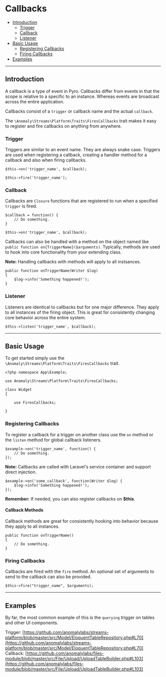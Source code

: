 # Callbacks

- [Introduction](#introduction)
    - [Trigger](#trigger)
    - [Callback](#callback)
    - [Listener](#listener)
- [Basic Usage](#basic-usage)
	- [Registering Callbacks](#registering-callbacks)
	- [Firing Callbacks](#calling-callbacks)
- [Examples](#examples)

<hr>

<a name="introduction"></a>
## Introduction

A callback is a type of event in Pyro. Callbacks differ from events in that the scope is relative to a specific to an instance. Whereas events are broadcast across the entire application.

Callbacks consist of a `trigger` or callback name and the actual `callback`.

The `\Anomaly\Streams\Platform\Traits\FiresCallbacks` trait makes it easy to register and fire callbacks on anything from anywhere.

<a name="trigger"></a>
### Trigger

Triggers are similar to an event name. They are always snake case. Triggers are used when registering a callback, creating a handler method for a callback and also when firing callbacks.

    $this->on('trigger_name', $callback);

    $this->fire('trigger_name');

<a name="callback"></a>
### Callback

Callbacks are `Closure` functions that are registered to run when a specified `trigger` is fired.

    $callback = function() {
        // Do something.
    }

    $this->on('trigger_name', $callback);

Callbacks can also be handled with a method on the object named like `public function on{TriggerName}($arguments)`. Typically, methods are used to hook into core functionality from your extending class.

<div class="alert alert-info">
<strong>Note:</strong> Handling callbacks with methods will apply to all instsances.
</div>

    public function onTriggerName(Writer $log)
    {
        $log->info('Something happened!');
    }

<a name="listener"></a>
### Listener

Listeners are identical to callbacks but for one major difference. They apply to all instances of the firing object. This is great for consistently changing core behavior across the entire system.

    $this->listen('trigger_name', $callback);

<hr>

<a name="basic-usage"></a>
## Basic Usage

To get started simply use the `\Anomaly\Streams\Platform\Traits\FiresCallbacks` trait.

	<?php namespace App\Example;

	use Anomaly\Streams\Platform\Traits\FiresCallbacks;

	class Widget
	{

		use FiresCallbacks;

	}


<a name="registering-callbacks"></a>
### Registering Callbacks

To register a callback for a trigger on another class use the `on` method or the `listen` method for global callback listeners.

	$example->on('trigger_name', function() {
		// Do something.
	});

<div class="alert alert-info">
<strong>Note:</strong> Callbacks are called with Laravel's service container and support direct injection.
</div>

	$example->on('some_callback', function(Writer $log) {
		$log->info('Something happened!');
	});

<div class="alert alert-primary">
<strong>Remember:</strong> If needed, you can also register callbacks on <strong>$this</strong>.
</div>

#### Callback Methods

Callback methods are great for consistently hooking into behavior because they apply to all instances.

    public function onTriggerName()
    {
        // Do something.
    }

<a name="firing-callbacks"></a>
### Firing Callbacks

Callbacks are fired with the `fire` method. An optional set of arguments to send to the callback can also be provided.

	$this->fire("trigger_name", $arguments);

<hr>

<a name="examples"></a>
## Examples

By far, the most common example of this is the `querying` trigger on tables and other UI components.

Trigger: [https://github.com/anomalylabs/streams-platform/blob/master/src/Model/EloquentTableRepository.php#L70](https://github.com/anomalylabs/streams-platform/blob/master/src/Model/EloquentTableRepository.php#L70)
Callback: [https://github.com/anomalylabs/files-module/blob/master/src/File/Upload/UploadTableBuilder.php#L103](https://github.com/anomalylabs/files-module/blob/master/src/File/Upload/UploadTableBuilder.php#L103)
